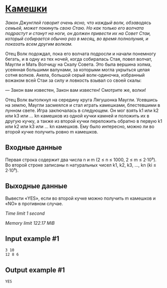 # [Камешки](https://www.e-olymp.com/en/problems/1414)

_Закон Джунглей говорит очень ясно, что каждый волк, обзаводясь семьей, может покинуть свою Стаю. Но как только его волчата подрастут и станут на ноги, он должен привести их на Совет Стаи, который собирается обычно раз в месяц, во время полнолуния, и показать всем другим волкам._

Отец Волк подождал, пока его волчата подросли и начали понемногу бегать, и в одну из тех ночей, когда собиралась Стая, повел волчат, Маугли и Мать Волчицу на Скалу Совета. Это была вершина холма, усеянная большими валунами, за которыми могла укрыться целая сотня волков. Акела, большой серый волк-одиночка, избранный вожаком всей Стаи за силу и ловкость взывал со своей скалы:

— Закон вам известен, Закон вам известен! Смотрите же, волки!

Отец Волк вытолкнул на середину круга Лягушонка Маугли. Усевшись на землю, Маугли засмеялся и стал играть камешками, блестевшими в лунном свете. Игра заключалась в следующем. Он мог взять k1 или k2 или k3 или … kn камешков из одной кучки камней и положить их в другую кучку, а также из второй кучки переложить обратно в первую k1 или k2 или k3 или … kn камешков. Ему было интересно, можно ли во второй кучке получить ровно m камешков.

## Входные данные

Первая строка содержит два числа n и m (2 ≤ n ≤ 1000, 2 ≤ m ≤ 2·10⁹). Во второй строке записаны n натуральных чисел k1, k2, k3, …, kn (ki ≤ 2·10⁹).

## Выходные данные

Вывести «YES», если во второй кучке можно получить m камешков и «NO» в противном случае.

_Time limit 1 second_

_Memory limit 122.17 MiB_


## Input example #1
```
3 10
12 8 6
```

## Output example #1
```
YES
```
